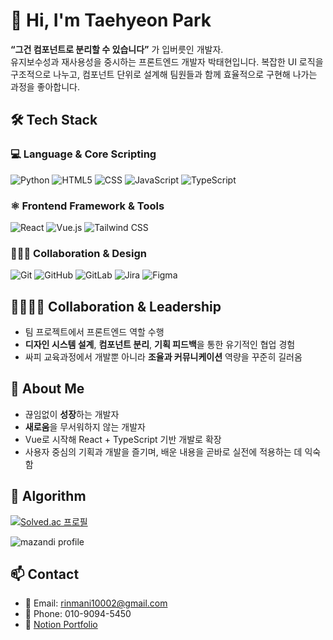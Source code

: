 # 👋 Hi, I'm Taehyeon Park

**“그건 컴포넌트로 분리할 수 있습니다”** 가 입버릇인 개발자.  
유지보수성과 재사용성을 중시하는 프론트엔드 개발자 박태현입니다. 
복잡한 UI 로직을 구조적으로 나누고, 컴포넌트 단위로 설계해 팀원들과 함께 효율적으로 구현해 나가는 과정을 좋아합니다.



## 🛠 Tech Stack

### 💻 Language & Core Scripting
![Python](https://img.shields.io/badge/Python-3776AB?style=for-the-badge&logo=python&logoColor=white)
![HTML5](https://img.shields.io/badge/HTML5-E34F26?style=for-the-badge&logo=html5&logoColor=white)
![CSS](https://img.shields.io/badge/CSS-1572B6?style=for-the-badge&logo=css&logoColor=white)
![JavaScript](https://img.shields.io/badge/JavaScript-F7DF1E?style=for-the-badge&logo=javascript&logoColor=black)
![TypeScript](https://img.shields.io/badge/TypeScript-3178C6?style=for-the-badge&logo=typescript&logoColor=white)



### ⚛️ Frontend Framework & Tools

![React](https://img.shields.io/badge/React-61DAFB?style=for-the-badge&logo=react&logoColor=black)
![Vue.js](https://img.shields.io/badge/Vue.js-4FC08D?style=for-the-badge&logo=vue.js&logoColor=white)
![Tailwind CSS](https://img.shields.io/badge/TailwindCSS-06B6D4?style=for-the-badge&logo=tailwindcss&logoColor=white)



### 🧑‍🤝‍🧑 Collaboration & Design

![Git](https://img.shields.io/badge/Git-F05032?style=for-the-badge&logo=git&logoColor=white)
![GitHub](https://img.shields.io/badge/GitHub-181717?style=for-the-badge&logo=github&logoColor=white)
![GitLab](https://img.shields.io/badge/GitLab-FC6D26?style=for-the-badge&logo=gitlab&logoColor=white)
![Jira](https://img.shields.io/badge/Jira-0052CC?style=for-the-badge&logo=jira&logoColor=white)
![Figma](https://img.shields.io/badge/Figma-F24E1E?style=for-the-badge&logo=figma&logoColor=white)



## 👨‍👩‍👧‍👦 Collaboration & Leadership

- 팀 프로젝트에서 프론트엔드 역할 수행  
- **디자인 시스템 설계**, **컴포넌트 분리**, **기획 피드백**을 통한 유기적인 협업 경험  
- 싸피 교육과정에서 개발뿐 아니라 **조율과 커뮤니케이션** 역량을 꾸준히 길러옴



## 🌱 About Me

- 끊임없이 **성장**하는 개발자
- **새로움**을 무서워하지 않는 개발자
- Vue로 시작해 React + TypeScript 기반 개발로 확장  
- 사용자 중심의 기획과 개발을 즐기며, 배운 내용을 곧바로 실전에 적용하는 데 익숙함   




## 🧮 Algorithm
[![Solved.ac
프로필](http://mazassumnida.wtf/api/v2/generate_badge?boj=rinmani10002)](https://solved.ac/rinmani10002)

![mazandi profile](http://mazandi.herokuapp.com/api?handle=rinmani10002&theme=cold)


## 📫 Contact

- 📮 Email: rinmani10002@gmail.com  
- 📱 Phone: 010-9094-5450
- 📘 [Notion Portfolio](https://www.notion.so/Portfolio-2008b76a138c80019346c5ab535c50df)
